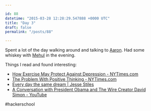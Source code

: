```yaml
---

id: 88
datetime: "2015-03-28 12:28:29.547888 +0000 UTC"
title: "Day 3"
draft: false
permalink: "/posts/88"

---
```


Spent a lot of the day walking around and talking to [Aaron](https://twitter.com/aaronbshaw). Had some whiskey with [Mehul](https://twitter.com/mehulkar) in the evening.

Things I read and found interesting:

 - [How Exercise May Protect Against Depression - NYTimes.com](http://well.blogs.nytimes.com/2014/10/01/how-exercise-may-protect-against-depression/?smprod=nytcore-ipad&smid=nytcore-ipad-share)
 - [The Problem With Positive Thinking - NYTimes.com](http://www.nytimes.com/2014/10/26/opinion/sunday/the-problem-with-positive-thinking.html?smprod=nytcore-ipad&smid=nytcore-ipad-share)
 - [Every day the same dream | Jesse Stiles](http://jts3k.com/site2/content/every-day-same-dream)
 - [A Conversation with President Obama and The Wire Creator David Simon - YouTube](https://www.youtube.com/watch?v=xWY79JCfhjw&feature=youtube_gdata)

#hackerschool
